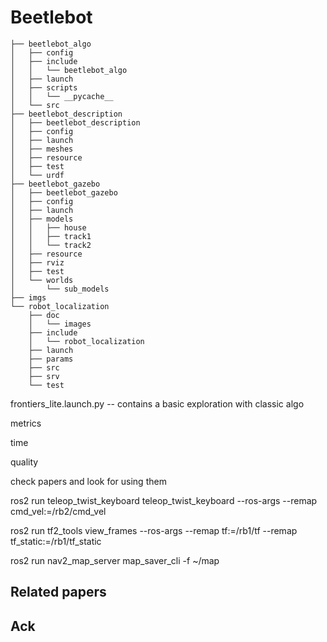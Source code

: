 # Beetlebot 


```
├── beetlebot_algo
│   ├── config
│   ├── include
│   │   └── beetlebot_algo
│   ├── launch
│   ├── scripts
│   │   └── __pycache__
│   └── src
├── beetlebot_description
│   ├── beetlebot_description
│   ├── config
│   ├── launch
│   ├── meshes
│   ├── resource
│   ├── test
│   └── urdf
├── beetlebot_gazebo
│   ├── beetlebot_gazebo
│   ├── config
│   ├── launch
│   ├── models
│   │   ├── house
│   │   ├── track1
│   │   └── track2
│   ├── resource
│   ├── rviz
│   ├── test
│   └── worlds
│       └── sub_models
├── imgs
└── robot_localization
    ├── doc
    │   └── images
    ├── include
    │   └── robot_localization
    ├── launch
    ├── params
    ├── src
    ├── srv
    └── test
```

frontiers_lite.launch.py -- contains a basic exploration with classic algo

metrics

time

quality

check papers and look for using them

ros2 run teleop_twist_keyboard teleop_twist_keyboard --ros-args --remap cmd_vel:=/rb2/cmd_vel

ros2 run tf2_tools view_frames --ros-args --remap tf:=/rb1/tf --remap tf_static:=/rb1/tf_static


ros2 run nav2_map_server map_saver_cli -f ~/map

## Related papers

## Ack